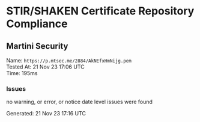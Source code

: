 # STIR/SHAKEN Certificate Repository Compliance

## Martini Security

Name: `https://p.mtsec.me/2884/AkNEfxHmNijg.pem`\
Tested At: 21 Nov 23 17:06 UTC\
Time: 195ms

### Issues

no warning, or error, or notice date level issues were found

Generated: 21 Nov 23 17:16 UTC